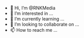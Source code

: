 - 👋 Hi, I’m @RNKMedia
- 👀 I’m interested in ...
- 🌱 I’m currently learning ...
- 💞️ I’m looking to collaborate on ...
- 📫 How to reach me ...

<!---
RNKMedia/RNKMedia is a ✨ special ✨ repository because its `README.md` (this file) appears on your GitHub profile.
You can click the Preview link to take a look at your changes.
--->
